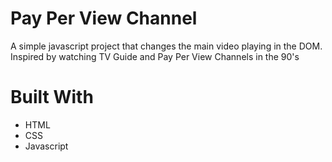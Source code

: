 # Pay Per View Channel
A simple javascript project that changes the main video playing in the DOM. Inspired by watching TV Guide and Pay Per View Channels in the 90's

# Built With
* HTML
* CSS
* Javascript
